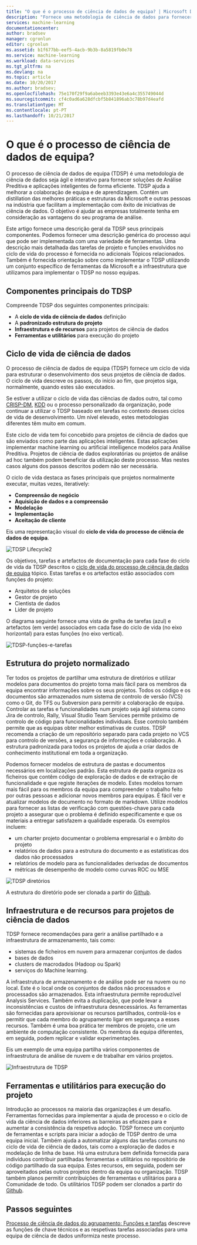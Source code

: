 ```yaml
---
title: "O que é o processo de ciência de dados de equipa? | Microsoft Docs"
description: "Fornece uma metodologia de ciência de dados para fornecer soluções de Análise Preditiva e aplicações inteligentes."
services: machine-learning
documentationcenter: 
author: bradsev
manager: cgronlun
editor: cgronlun
ms.assetid: b1f677bb-eef5-4acb-9b3b-8a5819fb0e78
ms.service: machine-learning
ms.workload: data-services
ms.tgt_pltfrm: na
ms.devlang: na
ms.topic: article
ms.date: 10/20/2017
ms.author: bradsev;
ms.openlocfilehash: 75e170f29f9a6abeeb3393e43e6a4c355749044d
ms.sourcegitcommit: cf4c0ad6a628dfcbf5b841896ab3c78b97d4eafd
ms.translationtype: MT
ms.contentlocale: pt-PT
ms.lasthandoff: 10/21/2017
---
```

# <a name="what-is-the-team-data-science-process"></a>O que é o processo de ciência de dados de equipa?

O processo de ciência de dados de equipa (TDSP) é uma metodologia de ciência de dados seja ágil e interativo para fornecer soluções de Análise Preditiva e aplicações inteligentes de forma eficiente. TDSP ajuda a melhorar a colaboração de equipa e de aprendizagem. Contém um distillation das melhores práticas e estruturas da Microsoft e outras pessoas na indústria que facilitam a implementação com êxito de iniciativas de ciência de dados. O objetivo é ajudar as empresas totalmente tenha em consideração as vantagens do seu programa de análise.

Este artigo fornece uma descrição geral da TDSP seus principais componentes. Podemos fornecer uma descrição genérica do processo aqui que pode ser implementada com uma variedade de ferramentas. Uma descrição mais detalhada das tarefas de projeto e funções envolvidos no ciclo de vida do processo é fornecida no adicionais Tópicos relacionados. Também é fornecida orientação sobre como implementar o TDSP utilizando um conjunto específico de ferramentas da Microsoft e a infraestrutura que utilizamos para implementar o TDSP no nosso equipas.

## <a name="key-components-of-the-tdsp"></a>Componentes principais do TDSP

Compreende TDSP dos seguintes componentes principais:

- A **ciclo de vida de ciência de dados** definição
- A **padronizado estrutura do projeto**
- **Infraestrutura e de recursos** para projetos de ciência de dados
- **Ferramentas e utilitários** para execução do projeto


## <a name="data-science-lifecycle"></a>Ciclo de vida de ciência de dados

O processo de ciência de dados de equipa (TDSP) fornece um ciclo de vida para estruturar o desenvolvimento dos seus projetos de ciência de dados. O ciclo de vida descreve os passos, do início ao fim, que projetos siga, normalmente, quando estes são executados.

Se estiver a utilizar o ciclo de vida das ciências de dados outro, tal como [CRISP-DM](https://wikipedia.org/wiki/Cross_Industry_Standard_Process_for_Data_Mining), [KDD](https://wikipedia.org/wiki/Data_mining#Process) ou o processo personalizado da organização, pode continuar a utilizar o TDSP baseado em tarefas no contexto desses ciclos de vida de desenvolvimento. Um nível elevado, estes metodologias diferentes têm muito em comum. 

Este ciclo de vida tem foi concebido para projetos de ciência de dados que são enviados como parte das aplicações inteligentes. Estas aplicações implementar machine learning ou artificial intelligence modelos para Análise Preditiva. Projetos de ciência de dados exploratórias ou projetos de análise ad hoc também podem beneficiar da utilização deste processo. Mas nestes casos alguns dos passos descritos podem não ser necessária.    

O ciclo de vida destaca as fases principais que projetos normalmente executar, muitas vezes, iteratively:

* **Compreensão de negócio**
* **Aquisição de dados e a compreensão**
* **Modelação**
* **Implementação**
* **Aceitação de cliente**

Eis uma representação visual do **ciclo de vida do processo de ciência de dados de equipa**. 

![TDSP Lifecycle2](./media/overview/tdsp-lifecycle2.png) 

Os objetivos, tarefas e artefactos de documentação para cada fase do ciclo de vida da TDSP descritos o [ciclo de vida do processo de ciência de dados de equipa](lifecycle.md) tópico. Estas tarefas e os artefactos estão associados com funções do projeto:

- Arquitetos de soluções
- Gestor de projeto
- Cientista de dados
- Líder de projeto 

O diagrama seguinte fornece uma vista de grelha de tarefas (azul) e artefactos (em verde) associados em cada fase do ciclo de vida (no eixo horizontal) para estas funções (no eixo vertical). 

![TDSP-funções-e-tarefas](./media/overview/tdsp-tasks-by-roles.png)

## <a name="standardized-project-structure"></a>Estrutura do projeto normalizado

Ter todos os projetos de partilhar uma estrutura de diretórios e utilizar modelos para documentos do projeto torna mais fácil para os membros da equipa encontrar informações sobre os seus projetos. Todos os código e os documentos são armazenados num sistema de controlo de versão (VCS) como o Git, do TFS ou Subversion para permitir a colaboração de equipa. Controlar as tarefas e funcionalidades num projeto seja ágil sistema como Jira de controlo, Rally, Visual Studio Team Services permite próximo de controlo de código para funcionalidades individuais. Esse controlo também permite que as equipas obter melhor estimativas de custos. TDSP recomenda a criação de um repositório separado para cada projeto no VCS para controlo de versões, a segurança de informações e colaboração. A estrutura padronizada para todos os projetos de ajuda a criar dados de conhecimento institutional em toda a organização.

Podemos fornecer modelos de estrutura de pastas e documentos necessários em localizações padrão. Esta estrutura de pasta organiza os ficheiros que contêm código de exploração de dados e de extração de funcionalidade e que registe iterações de modelo. Estes modelos tornam mais fácil para os membros da equipa para compreender o trabalho feito por outras pessoas e adicionar novos membros para equipas. É fácil ver e atualizar modelos de documento no formato de markdown. Utilize modelos para fornecer as listas de verificação com questões-chave para cada projeto a assegurar que o problema é definido especificamente e que os materiais a entregar satisfazem a qualidade esperada. Os exemplos incluem:

- um charter projeto documentar o problema empresarial e o âmbito do projeto
- relatórios de dados para a estrutura do documento e as estatísticas dos dados não processados
- relatórios de modelo para as funcionalidades derivadas de documentos
- métricas de desempenho de modelo como curvas ROC ou MSE


![TDSP diretórios](./media/overview/tdsp-dir-structure.png)

A estrutura do diretório pode ser clonada a partir do [Github](https://github.com/Azure/Azure-TDSP-ProjectTemplate).

## <a name="infrastructure-and-resources-for-data-science-projects"></a>Infraestrutura e de recursos para projetos de ciência de dados  

TDSP fornece recomendações para gerir a análise partilhado e a infraestrutura de armazenamento, tais como:

- sistemas de ficheiros em nuvem para armazenar conjuntos de dados 
- bases de dados
- clusters de macrodados (Hadoop ou Spark) 
- serviços do Machine learning. 

A infraestrutura de armazenamento e de análise pode ser na nuvem ou no local. Este é o local onde os conjuntos de dados não processados e processados são armazenados. Esta infraestrutura permite reproduzível Analysis Services. Também evita a duplicação, que pode levar a inconsistências e custos de infraestrutura desnecessários. As ferramentas são fornecidas para aprovisionar os recursos partilhados, controlá-los e permitir que cada membro do agrupamento ligar em segurança a esses recursos. Também é uma boa prática ter membros de projeto, crie um ambiente de computação consistente. Os membros da equipa diferentes, em seguida, podem replicar e validar experimentações.

Eis um exemplo de uma equipa partilha vários componentes de infraestrutura de análise de nuvem e de trabalhar em vários projetos.

![Infraestrutura de TDSP](./media/overview/tdsp-analytics-infra.png)


## <a name="tools-and-utilities-for-project-execution"></a>Ferramentas e utilitários para execução do projeto

Introdução ao processos na maioria das organizações é um desafio. Ferramentas fornecidas para implementar a ajuda de processo e o ciclo de vida da ciência de dados inferiores as barreiras as eficazes para e aumentar a consistência da respetiva adoção. TDSP fornece um conjunto de ferramentas e scripts para iniciar a adoção de TDSP dentro de uma equipa inicial. Também ajuda a automatizar alguns das tarefas comuns no ciclo de vida de ciência de dados, tais como a exploração de dados e modelação de linha de base. Há uma estrutura bem definida fornecida para indivíduos contribuir partilhadas ferramentas e utilitários no repositório de código partilhado da sua equipa. Estes recursos, em seguida, podem ser aproveitados pelas outros projetos dentro da equipa ou organização. TDSP também planos permitir contribuições de ferramentas e utilitários para a Comunidade de todo. Os utilitários TDSP podem ser clonados a partir do [Github](https://github.com/Azure/Azure-TDSP-Utilities).


## <a name="next-steps"></a>Passos seguintes

[Processo de ciência de dados do agrupamento: Funções e tarefas](https://github.com/Azure/Microsoft-TDSP/blob/master/Docs/roles-tasks.md) descreve as funções de chave técnicos e as respetivas tarefas associadas para uma equipa de ciência de dados uniformiza neste processo. 
